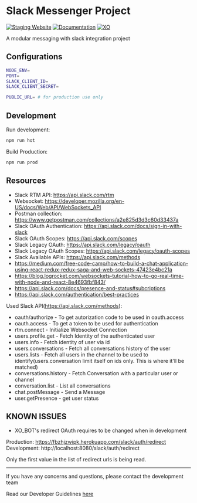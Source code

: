 # Slack Messenger Project #

[![Staging Website](https://img.shields.io/website?label=Staging&url=https://fbzhjzwipk.herokuapp.com/)](https://fbzhjzwipk.herokuapp.com/)
[![Documentation](https://img.shields.io/badge/Read-Documentation-green)](https://docs.google.com/document/d/1-bZ1B2zxUaglfIZTu-lmOQZIX9BGpJKoBpFvX8IszTM/edit?usp=sharing)
[![XO](https://img.shields.io/badge/Powered%20by-XtendOPS%20DEV%20Team-blue)](http://dev-wiki.xtendops.com/)

A modular messaging with slack integration project

## Configurations ##

```bash
NODE_ENV= 
PORT=
SLACK_CLIENT_ID=
SLACK_CLIENT_SECRET=

PUBLIC_URL= # for production use only
```

## Development ##

Run development:

```bash
npm run hot
```

Build Production:

```bash
npm run prod
```

## Resources ##

* Slack RTM API: https://api.slack.com/rtm
* Websocket: https://developer.mozilla.org/en-US/docs/Web/API/WebSockets_API
* Postman collection: https://www.getpostman.com/collections/a2e825d3d3c60d33437a
* Slack OAuth Authentication: https://api.slack.com/docs/sign-in-with-slack
* Slack OAuth Scopes: https://api.slack.com/scopes
* Slack Legacy OAuth: https://api.slack.com/legacy/oauth
* Slack Legacy OAuth Scopes: https://api.slack.com/legacy/oauth-scopes
* Slack Available APIs: https://api.slack.com/methods
* https://medium.com/free-code-camp/how-to-build-a-chat-application-using-react-redux-redux-saga-and-web-sockets-47423e4bc21a
* https://blog.logrocket.com/websockets-tutorial-how-to-go-real-time-with-node-and-react-8e4693fbf843/
* https://api.slack.com/docs/presence-and-status#subcriptions
* https://api.slack.com/authentication/best-practices

Used Slack API(https://api.slack.com/methods):

* oauth/authorize - To get autorization code to be used in oauth.access
* oauth.access - To get a token to be used for authentication
* rtm.connect - Initialize Websocket Connection
* users.profile.get - Fetch Identity of the authenticated user
* users.info - Fetch identity of user via id
* users.conversations - Fetch all conversations history of the user
* users.lists - Fetch all users in the channel to be used to identify(users.conversation limit itself on ids only. This is where it'll be matched)
* conversations.history - Fetch Conversation with a particular user or channel
* conversation.list - List all conversations
* chat.postMessage - Send a Message
* user.getPresence - get user status

## KNOWN ISSUES

* XO_BOT's redirect OAuth requires to be changed when in development

Production: https://fbzhjzwipk.herokuapp.com/slack/auth/redirect
Development: http://localhost:8080/slack/auth/redirect

Only the first value in the list of redirect urls is being read.

---

If you have any concerns and questions, please contact the development team

Read our Developer Guidelines [here](https://docs.google.com/document/d/1CrRmbC_h1-Mj3hAIxGKVUUoG6kRUFgR4s2Ivn-LIo9A/edit)
